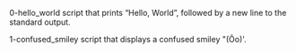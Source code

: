 0-hello_world
script that prints “Hello, World”, followed by a new line to the standard output.

1-confused_smiley
script that displays a confused smiley "(Ôo)'.
